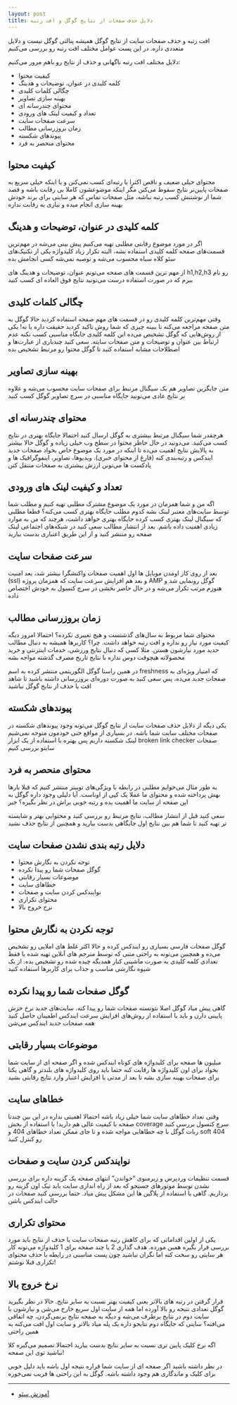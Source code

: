 ```yaml
---
layout: post
title: دلایل حذف صفحات از نتایج گوگل و افت رتبه
---
```


افت رتبه و حذف صفحات سایت از نتایج گوگل همیشه پنالتی گوگل نیست و دلایل متعددی داره. در این پست عوامل مختلف افت رتبه رو بررسی می‌کنیم

دلایل مختلف افت رتبه ناگهانی و حذف از نتایج رو باهم مرور می‌کنیم:

- کیفیت محتوا
- کلمه کلیدی در عنوان، توضیحات و هدینگ
- چگالی کلمات کلیدی
- بهینه سازی تصاویر
- محتوای چندرسانه ای
- تعداد و کیفیت لینک های ورودی
- سرعت صفحات سایت
- زمان بروزرسانی مطالب
- پیوندهای شکسته
- محتوای منحصر به فرد

## کیفیت محتوا

محتوای خیلی ضعیف و ناقص اکثرا یا رتبه‌ای کسب نمی‌کنن و یا اینکه خیلی سریع به صفحات پایین‌تر نتایج سقوط می‌کنن مگر اینکه موضوعشون کاملا بی رقابت باشه و قصد شما از نوشتنش کسب رتبه نباشه، مثل صفحات تماس که هر سایتی برای برند خودش بهینه سازی انجام میده و نیازی به رقابت نداره

## کلمه کلیدی در عنوان، توضیحات و هدینگ

اگر در مورد موضوع رقابتی مطلبی تهیه می‌کنیم پیش بینی می‌شه در مهم‌ترین قسمت‌های صفحه کلمه کلیدی استفاده بشه، البته تکرار زیاد کلیدواژه یکی از تکنیک‌های سئو کلاه سیاه محسوب می‌شه و توصیه نمی‌شه کسی انجامش بده

از مهم ترین قسمت های صفحه می‌تونم عنوان، توضیحات و هدینگ های h1,h2,h3 رو نام ببرم که در صورت استفاده درست می‌تونید نتایج فوق العاده ای کسب کنید

## چگالی کلمات کلیدی

وقتی مهم‌ترین کلمه کلیدی رو در قسمت های مهم صفحه استفاده کردید حالا گوگل به متن صفحه مراجعه می‌کنه تا ببینه چیزی که شما روش تاکید کردید حقیقت داره یا نه! یکی از روش‌هایی که گوگل تشخیص می‌ده این کلمه کلیدی جایگاه مناسبی کسب نکنه عدم ارتباط بین عنوان و توضیحات و متن صفحات سایته. سعی کنید چندباری از عبارت‌ها و اصطلاحات مشابه استفاده کنید تا گوگل محتوا رو مرتبط تشخیص بده

## بهینه سازی تصاویر

متن جایگزین تصاویر هم یک سیگنال مرتبط برای صفحات سایت محسوب می‌شه و علاوه بر نتایج عادی می‌تونید جایگاه مناسبی در سرچ تصاویر گوگل کسب کنید

## محتوای چندرسانه ای

هرچقدر شما سیگنال مرتبط بیشتری به گوگل ارسال کنید احتمالا جایگاه بهتری در نتایج کسب می‌کنید. می‌دونید در حال حاظر محتوا در سطح وب خیلی زیاده و گوگل حالا بیشتر به پالایش نتایج اهمیت می‌ده تا اینکه در مورد یک موضوع خاص بخواد صفحات جدید ایندکس و رتبه‌بندی کنه (فارغ از محتوای خبری). ویدیوها، تصاویر، اینفوگرافیک ها و پادکست ها می‌تونن ارزش بیشتری به صفحات منتقل کنن

## تعداد و کیفیت لینک های ورودی

اگه من و شما همزمان در مورد یک موضوع مشترک مطلبی تهیه کنیم و مطلب شما توسط سایت‌های معتبر لینک بشه کدوم مطلب جایگاه بهتری کسب می‌کنه؟ قطعا مطلبی که سیگنال لینک بهتری کسب کرده جایگاه بهتری خواهد داشت، هرچند که من به موارد زیادی اهمیت داده باشم. بعد از انتشار مطالب سعی کنید در شبکه‌های اجتماعی لینک صفحه رو منتشر کنید و از این طریق اعتباری بدست بیارید

## سرعت صفحات سایت

بعد از روی کار اومدن موبایل ها اول اهمیت صفحات واکنشگرا بیشتر شد، بعد امنیت (ssl) و بعد هم افزایش سرعت سایت که همزمان پروژه AMP گوگل رونمایی شد و هنوزم مرتب تکرار می‌شه و در حال حاضر بخشی در سرچ کنسول به خودش اختصاص داده

## زمان بروزرسانی مطالب

محتوای شما مربوط به سال‌های گذشتست و هیچ تغییری نکرده؟ احتمالا امروز دیگه کیفیت مورد نیاز رو نداره و افت رتبه خواهد داشت. چرا؟ کاربرها همیشه به دنبال مطالب جدید مورد نیازشون هستن. مثلا کسی که دنبال نتایج ورزشی، خدمات اینترنتی و خرید محصولاته هیچوقت دوس نداره با نتایج تاریخ مصرف گذشته مواجه بشه

در همین راستا گوگل الگوریتمی منتشر کرده به اسم freshness که امتیاز ویژه‌ای به صفحات جدید می‌ده، پس سعی کنید به صورت دوره‌ای بروزرسانی داشته باشید تا شاهد افت یا حذف از نتایج گوگل نباشید

## پیوندهای شکسته

یکی دیگه از دلایل حذف صفحات سایت از نتایج گوگل می‌تونه وجود پیوندهای شکسته در صفحات مختلف سایت شما باشه. در بسیاری از مواقع حتی خودمون متوجه نمی‌شیم لینک شکسته داریم پس بهتره با استفاده از یک ابزار broken link checker صفحات سایتو بررسی کنیم

## محتوای منحصر به فرد

به طور مثال می‌خوایم مطلبی در رابطه با ویژگی‌های توییتر منتشر کنیم که قبلا بارها بهش پرداخته شده و محتوای ما عملا یک کپی از اوناست. آیا دلیلی وجود داره گوگل به این صفحه از سایت ما اهمیت بده و رتبه خوبی براش در نظر بگیره؟ خیر

سعی کنید قبل از انتشار مطالب، نتایج مرتبط رو بررسی کنید و محتوایی بهتر و شایسته تر تهیه کنید تا شما هم بین نتایج اول جایگاهی بدست بیارید و همچنین از نتایج حذف نشید

## دلایل رتبه بندی نشدن صفحات سایت

- توجه نکردن به نگارش محتوا
- گوگل صفحات شما رو پیدا نکرده
- موضوعات بسیار رقابتی
- خطاهای سایت
- نوایندکس کردن سایت و صفحات
- محتوای تکراری
- نرخ خروج بالا

## توجه نکردن به نگارش محتوا

گوگل صفحات فارسی بسیاری رو ایندکس کرده و حالا اکثر غلط های املایی رو تشخیص می‌ده و همچنین می‌تونه به راحتی متنی که توسط مترجم های آنلاین تهیه شده یا فقط تعدادی کلمه کلیدی به صورت ماشینی کنار همدیگه چیده شده رو تشخیص بده. از یک شیوه نگارشی مناسب و جذاب برای کاربرها استفاده کنید

## گوگل صفحات شما رو پیدا نکرده

گاهی پیش میاد گوگل اصلا نتونسته صفحات شما رو پیدا کنه. سایت‌های جدید نرخ خزش پایینی دارن و باید با استفاده از روش‌های افزایش سرعت ایندکس اطمینان حاصل کنید همه صفحات جدید ایندکس می‌شن

## موضوعات بسیار رقابتی

میلیون ها صفحه برای کلیدواژه های کوتاه ایندکس شده و اگر صفحه ای از سایت شما بخواد برای اون کلیدواژه ها رقابت کنه حتما باید روی کلیدواژه های بلندتر و گاهی یکتا برای صفحات بهینه سازی بشه تا بعد از مدتی با افزایش اعتبار وارد نتایج رقابتی بشید

## خطاهای سایت

وقتی تعداد خطاهای سایت شما خیلی زیاد باشه احتمالا اهمیتی نداره در این بین چندتا صفحه با کیفیت عالی هم دارید! با استفاده از بخش coverage سرچ کنسول بررسی کنید ربات گوگل با چه خطاهایی مواجه شده و تا جای ممکن تعداد خطاهای 404 و soft 404 رو کنترل کنید

## نوایندکس کردن سایت و صفحات

قسمت تنظیمات وردپرس و زیرمنوی “خواندن” انتهای صفحه یک گزینه داره برای بررسی نشدن توسط موتورهای جستجو که بعد از راه اندازی سایت باید تیک اون گزینه رو برداریم. گاهی با استفاده از پلاگین ها این مشکل پیش میاد. حتما بررسی کنید صفحات در حالت ایندکس باشن

## محتوای تکراری

یکی از اولین اقداماتی که برای کاهش رتبه صفحات سایت یا حذف از نتایج باید مورد بررسی قرار بگیره همین مورده. هدف گذاری 2 یا چند صفحه برای 1 کلیدواژه می‌تونه کار هر سایتی رو سخت کنه اما نگران نباشید چون پست مناسبی در رابطه با حذف محتوای تکراری قبلا نوشتم!

## نرخ خروج بالا

قرار گرفتن در رتبه های بالاتر یعنی کیفیت بهتر نسبت به سایر نتایج. حالا در نظر بگیرید گوگل تعدادی نتیجه رو بالا آورده اما همه از سایت اول سریع خارج می‌شن و نیازشون با سایت دوم در نتایج برطرف می‌شه و دیگه به صفحه نتایج برنمی‌گردن، چه اتفاقی می‌افته؟ سایتی که جایگاه دوم نتایجو داره یک پله میاد بالاتر و سایت اول افت می‌کنه به همین راحتی

اگه نرخ کلیک پایین تری نسبت به سایر نتایج بدست بیارید احتمالا تصمیم می‌گیره کلا نباشید توی این صفحه!

در نظر داشته باشید اگر صفحه ای از سایت شما قراره نتیجه اول باشه باید دلیل خوبی برای کلیک و ماندگاری هم وجود داشته باشه. گوگل به این راحتی ها فریب نمی‌خوره

***

- [آموزش سئو](https://ehsaider.ir/seo)
